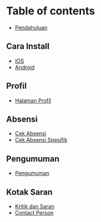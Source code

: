 # Table of contents

* [Pendahuluan](README.md)

## Cara Install

* [IOS](<README (2).md>)
* [Android](cara-install/android.md)

## Profil

* [Halaman Profil](profil/halaman-profil.md)

## Absensi

* [Cek Absensi](<README (1).md>)
* [Cek Absensi Spesifik](absensi/cek-absensi-spesifik.md)

## Pengumuman

* [Pengumuman](pengumuman/pengumuman.md)

## Kotak Saran

* [Kritik dan Saran](kotak-saran/kritik-dan-saran.md)
* [Contact Person](kotak-saran/contact-person.md)
